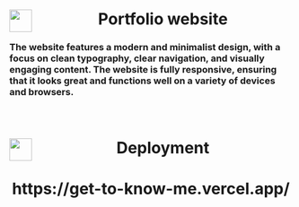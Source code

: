<div>
<img align="left" src = "https://media2.giphy.com/media/QssGEmpkyEOhBCb7e1/giphy.gif?cid=ecf05e47a0n3gi1bfqntqmob8g9aid1oyj2wr3ds3mg700bl&rid=giphy.gif" width = 40px height=40px>
<h1 align="center"> Portfolio website </h1>
</div>
<h3>The website features a modern and minimalist design, with a focus on clean typography, clear navigation, and visually engaging content. The website is fully responsive, ensuring that it looks great and functions well on a variety of devices and browsers.</h3>
</br>

<div>
<img align="left" src = "https://media2.giphy.com/media/QssGEmpkyEOhBCb7e1/giphy.gif?cid=ecf05e47a0n3gi1bfqntqmob8g9aid1oyj2wr3ds3mg700bl&rid=giphy.gif" width = 40px height=40px>
<h1 align="center"> Deployment </h1>
</div>

<div>
<h1 align="center"> https://get-to-know-me.vercel.app/ </h1>
</div>

